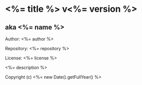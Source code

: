 # <%= title %> v<%= version %>
## aka <%= name %>

Author: <%= author %>

Repository: <%= repository %>

License: <%= license %>

<%= description %>

Copyright (c) <%= new Date().getFullYear() %>